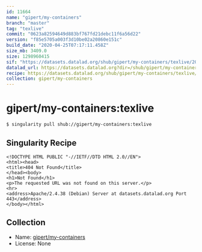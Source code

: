 ```yaml
---
id: 11664
name: "gipert/my-containers"
branch: "master"
tag: "texlive"
commit: "0623a82594649d883bf767fd21debc11f6a56d22"
version: "f85e5705a003f3d10be02a20860e151c"
build_date: "2020-04-25T07:17:11.458Z"
size_mb: 3409.0
size: 1298960415
sif: "https://datasets.datalad.org/shub/gipert/my-containers/texlive/2020-04-25-0623a825-f85e5705/f85e5705a003f3d10be02a20860e151c.sif"
datalad_url: https://datasets.datalad.org?dir=/shub/gipert/my-containers/texlive/2020-04-25-0623a825-f85e5705/
recipe: https://datasets.datalad.org/shub/gipert/my-containers/texlive/2020-04-25-0623a825-f85e5705/Singularity
collection: gipert/my-containers
---
```


# gipert/my-containers:texlive

```bash
$ singularity pull shub://gipert/my-containers:texlive
```

## Singularity Recipe

```singularity
<!DOCTYPE HTML PUBLIC "-//IETF//DTD HTML 2.0//EN">
<html><head>
<title>404 Not Found</title>
</head><body>
<h1>Not Found</h1>
<p>The requested URL was not found on this server.</p>
<hr>
<address>Apache/2.4.38 (Debian) Server at datasets.datalad.org Port 443</address>
</body></html>
```

## Collection

 - Name: [gipert/my-containers](https://github.com/gipert/my-containers)
 - License: None

